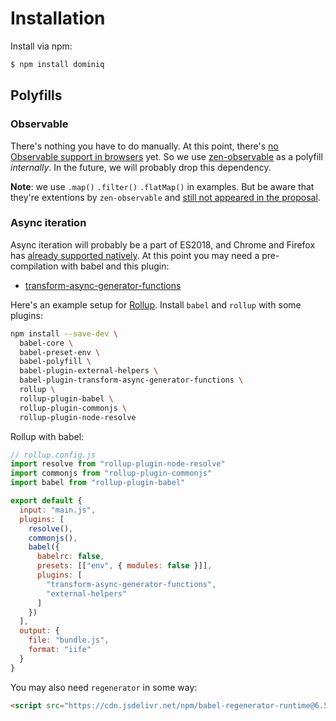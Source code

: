 # Installation

Install via npm:

```bash
$ npm install dominiq
```

## Polyfills

### Observable

There's nothing you have to do manually. At this point, there's [no Observable support in browsers](https://kangax.github.io/compat-table/esnext/#test-Observable) yet. So we use [zen-observable](https://github.com/zenparsing/zen-observable) as a polyfill *internally*. In the future, we will probably drop this dependency.

**Note**: we use `.map()` `.filter()` `.flatMap()` in examples. But be aware that they're extentions by `zen-observable` and [still not appeared in the proposal](https://github.com/tc39/proposal-observable#example-observing-keyboard-events).

### Async iteration

Async iteration will probably be a part of ES2018, and Chrome and Firefox has [already supported natively](http://kangax.github.io/compat-table/es2016plus/#test-Asynchronous_Iterators). At this point you may need a pre-compilation with babel and this plugin:

- [transform-async-generator-functions](https://babeljs.io/docs/plugins/transform-async-generator-functions/)

Here's an example setup for [Rollup](https://rollupjs.org). Install `babel` and `rollup` with some plugins:

```bash
npm install --save-dev \
  babel-core \
  babel-preset-env \
  babel-polyfill \
  babel-plugin-external-helpers \
  babel-plugin-transform-async-generator-functions \
  rollup \
  rollup-plugin-babel \
  rollup-plugin-commonjs \
  rollup-plugin-node-resolve
```

Rollup with babel:

```javascript
// rollup.config.js
import resolve from "rollup-plugin-node-resolve"
import commonjs from "rollup-plugin-commonjs"
import babel from "rollup-plugin-babel"

export default {
  input: "main.js",
  plugins: [
    resolve(),
    commonjs(),
    babel({
      babelrc: false,
      presets: [["env", { modules: false }]],
      plugins: [
        "transform-async-generator-functions",
        "external-helpers"
      ]
    })
  ],
  output: {
    file: "bundle.js",
    format: "iife"
  }
}
```

You may also need `regenerator` in some way:

```html
<script src="https://cdn.jsdelivr.net/npm/babel-regenerator-runtime@6.5.0/runtime.min.js"></script>
```
<!--stackedit_data:
eyJoaXN0b3J5IjpbLTkyNzgxMzAxXX0=
-->